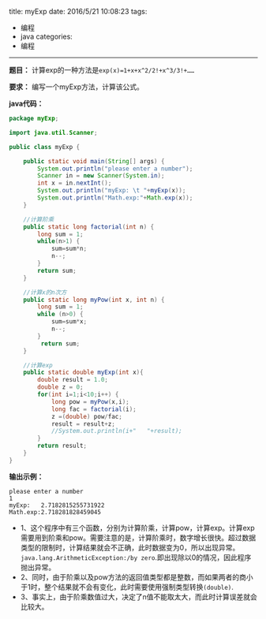 title: myExp
date: 2016/5/21 10:08:23
tags:
- 编程
- java
categories:
- 编程
---

**题目：** 计算exp的一种方法是`exp(x)=1+x+x^2/2!+x^3/3!+……`

**要求：** 编写一个myExp方法，计算该公式。

<!-- more -->

**java代码：**

```java
package myExp;

import java.util.Scanner;

public class myExp {

    public static void main(String[] args) {
        System.out.println("please enter a number");
        Scanner in = new Scanner(System.in);
        int x = in.nextInt();
        System.out.println("myExp: \t "+myExp(x));
        System.out.println("Math.exp:"+Math.exp(x));
    }

    //计算阶乘
    public static long factorial(int n) {
        long sum = 1;
        while(n>1) {
            sum=sum*n;
            n--;
        }
        return sum;
    }

    //计算x的n次方
    public static long myPow(int x, int n) {
        long sum = 1;
        while (n>0) {
            sum=sum*x;
            n--;    
        }
         return sum;   
    }

    //计算exp
    public static double myExp(int x){
        double result = 1.0;
        double z = 0;
        for(int i=1;i<10;i++) {
            long pow = myPow(x,i);
            long fac = factorial(i);
            z =(double) pow/fac;
            result = result+z;
            //System.out.println(i+"   "+result);
        }
        return result;
    }
}

```

**输出示例：**
```
please enter a number
1
myExp: 	 2.7182815255731922
Math.exp:2.718281828459045

```

- 1、这个程序中有三个函数，分别为计算阶乘，计算pow，计算exp。计算exp需要用到阶乘和pow。需要注意的是，计算阶乘时，数字增长很快。超过数据类型的限制时，计算结果就会不正确，此时数据变为0，所以出现异常。`java.lang.ArithmeticException:/by zero`.即出现除以0的情况，因此程序抛出异常。
- 2、同时，由于阶乘以及pow方法的返回值类型都是整数，而如果两者的商小于1时，整个结果就不会有变化，此时需要使用强制类型转换`(double)`.
- 3、事实上，由于阶乘数值过大，决定了n值不能取太大，而此时计算误差就会比较大。
